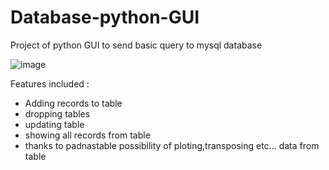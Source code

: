 # Database-python-GUI
Project of python GUI to send basic query to mysql database

![image](https://user-images.githubusercontent.com/97914242/181483673-14e5dd31-95ed-45b7-ae30-8026656dbc9b.png)

Features included : 

- Adding records to table
- dropping tables
- updating table
- showing all records from table
- thanks to padnastable possibility of ploting,transposing etc... data from table

